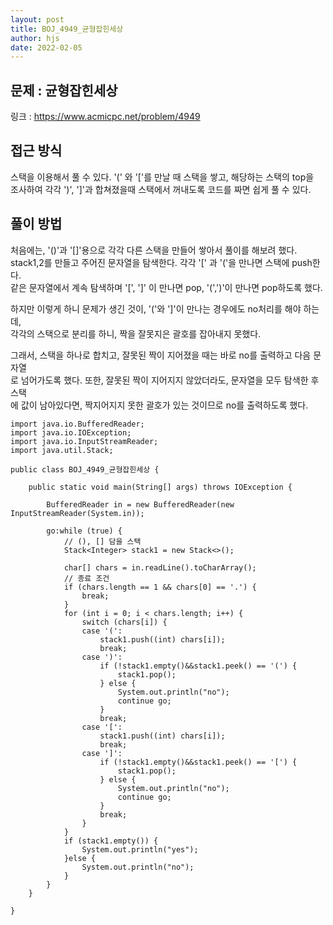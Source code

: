 ```yaml
---
layout: post
title: BOJ_4949_균형잡힌세상
author: hjs
date: 2022-02-05
---
```


## 문제 : 균형잡힌세상  
링크 : https://www.acmicpc.net/problem/4949


## 접근 방식
스택을 이용해서 풀 수 있다. '(' 와 '['를 만날 때 스택을 쌓고, 해당하는 스택의 top을  
조사하여 각각 ')', ']'과 합쳐졌을때 스택에서 꺼내도록 코드를 짜면 쉽게 풀 수 있다.


## 풀이 방법
처음에는, '()'과 '[]'용으로 각각 다른 스택을 만들어 쌓아서 풀이를 해보려 했다.  
stack1,2를 만들고 주어진 문자열을 탐색한다. 각각 '[' 과 '('을 만나면 스택에 push한다.  
같은 문자열에서 계속 탐색하며 '[', ']' 이 만나면 pop, '(',')'이 만나면 pop하도록 했다.  

하지만 이렇게 하니 문제가 생긴 것이, '('와 ']'이 만나는 경우에도 no처리를 해야 하는데,  
각각의 스택으로 분리를 하니, 짝을 잘못지은 괄호를 잡아내지 못했다.

그래서, 스택을 하나로 합치고, 잘못된 짝이 지어졌을 때는 바로 no를 출력하고 다음 문자열  
로 넘어가도록 했다. 또한, 잘못된 짝이 지어지지 않았더라도, 문자열을 모두 탐색한 후 스택  
에 값이 남아있다면, 짝지어지지 못한 괄호가 있는 것이므로 no를 출력하도록 했다.

~~~
import java.io.BufferedReader;
import java.io.IOException;
import java.io.InputStreamReader;
import java.util.Stack;

public class BOJ_4949_균형잡힌세상 {

	public static void main(String[] args) throws IOException {

		BufferedReader in = new BufferedReader(new InputStreamReader(System.in));

		go:while (true) {
			// (), [] 담을 스택
			Stack<Integer> stack1 = new Stack<>();

			char[] chars = in.readLine().toCharArray();
			// 종료 조건
			if (chars.length == 1 && chars[0] == '.') {
				break;
			}
			for (int i = 0; i < chars.length; i++) {
				switch (chars[i]) {
				case '(':
					stack1.push((int) chars[i]);
					break;
				case ')':
					if (!stack1.empty()&&stack1.peek() == '(') {
						stack1.pop();
					} else {
						System.out.println("no");
						continue go;
					}
					break;
				case '[':
					stack1.push((int) chars[i]);
					break;
				case ']':
					if (!stack1.empty()&&stack1.peek() == '[') {
						stack1.pop();
					} else {
						System.out.println("no");
						continue go;
					}
					break;
				}
			}
			if (stack1.empty()) {
				System.out.println("yes");
			}else {
				System.out.println("no");
			}
		}
	}

}
~~~
